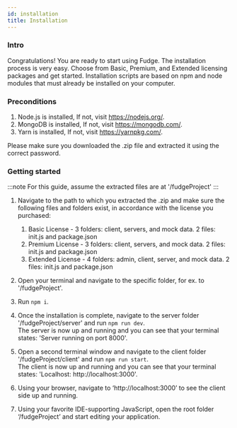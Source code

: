 ```yaml
---
id: installation
title: Installation
---
```


### Intro

Congratulations! You are ready to start using Fudge. The installation process is very easy. Choose from Basic, Premium, and Extended licensing packages and get started. Installation scripts are based on npm and node modules that must already be installed on your computer.

### Preconditions

1. Node.js is installed, If not, visit https://nodejs.org/.
2. MongoDB is installed, If not, visit https://mongodb.com/.
3. Yarn is installed, If not, visit https://yarnpkg.com/.

Please make sure you downloaded the .zip file and extracted it using the correct password.

### Getting started

:::note
For this guide, assume the extracted files are at '/fudgeProject'
:::

1. Navigate to the path to which you extracted the .zip and make sure the following files and folders exist, in accordance with the license you purchased:

   1. Basic License - 3 folders: client, servers, and mock data. 2 files: init.js and package.json
   2. Premium License - 3 folders: client, servers, and mock data. 2 files: init.js and package.json
   3. Extended License - 4 folders: admin, client, server, and mock data. 2 files: init.js and package.json

2. Open your terminal and navigate to the specific folder, for ex. to '/fudgeProject'.

3. Run `npm i`.

4. Once the installation is complete, navigate to the server folder '/fudgeProject/server' and run `npm run dev`.  
   The server is now up and running and you can see that your terminal states: 'Server running on port 8000'.

5. Open a second terminal window and navigate to the client folder '/fudgeProject/client' and run `npm run start`.  
   The client is now up and running and you can see that your terminal states: 'Localhost: http://localhost:3000'.

6. Using your browser, navigate to ‘http://localhost:3000’ to see the client side up and running.

7. Using your favorite IDE-supporting JavaScript, open the root folder ‘/fudgeProject’ and start editing your application.
